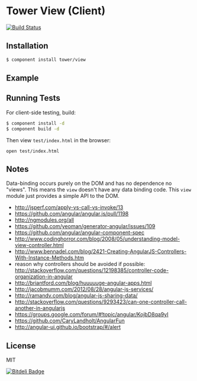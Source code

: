 # Tower View (Client)

[![Build Status](https://travis-ci.org/tower/client-view.png)](https://travis-ci.org/tower/client-view)

## Installation

```bash
$ component install tower/view
```

## Example

## Running Tests

For client-side testing, build:

```bash
$ component install -d
$ component build -d
```

Then view `test/index.html` in the browser:

```
open test/index.html
```

## Notes

Data-binding occurs purely on the DOM and has no dependence no "views". This means the `view` doesn't have any data binding code. This `view` module just provides a simple API to the DOM.

- http://jsperf.com/apply-vs-call-vs-invoke/13
- https://github.com/angular/angular.js/pull/1198
- http://ngmodules.org/all
- https://github.com/yeoman/generator-angular/issues/109
- https://github.com/angular/angular-component-spec
- http://www.codinghorror.com/blog/2008/05/understanding-model-view-controller.html
- http://www.bennadel.com/blog/2421-Creating-AngularJS-Controllers-With-Instance-Methods.htm
- reason why controllers should be avoided if possible: http://stackoverflow.com/questions/12198385/controller-code-organization-in-angular
- http://briantford.com/blog/huuuuuge-angular-apps.html
- http://jacobmumm.com/2012/08/28/angular-js-services/
- http://ramandv.com/blog/angular-js-sharing-data/
- http://stackoverflow.com/questions/9293423/can-one-controller-call-another-in-angularjs
- https://groups.google.com/forum/#!topic/angular/KojbD8qa9yI
- https://github.com/CaryLandholt/AngularFun
- http://angular-ui.github.io/bootstrap/#/alert

## License

MIT

[![Bitdeli Badge](https://d2weczhvl823v0.cloudfront.net/tower/client-view/trend.png)](https://bitdeli.com/free "Bitdeli Badge")